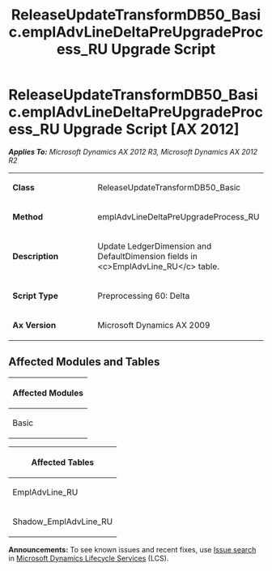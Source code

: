 ﻿---
title: ReleaseUpdateTransformDB50_Basic.emplAdvLineDeltaPreUpgradeProcess_RU Upgrade Script
TOCTitle: ReleaseUpdateTransformDB50_Basic.emplAdvLineDeltaPreUpgradeProcess_RU Upgrade Script
ms:assetid: fccf4441-f58e-c3a5-a629-9752a9b4ce5e
ms:mtpsurl: https://msdn.microsoft.com/en-us/library/JJ720152(v=AX.60)
ms:contentKeyID: 49712457
ms.date: 05/18/2015
mtps_version: v=AX.60
---

# ReleaseUpdateTransformDB50\_Basic.emplAdvLineDeltaPreUpgradeProcess\_RU Upgrade Script [AX 2012]


_**Applies To:** Microsoft Dynamics AX 2012 R3, Microsoft Dynamics AX 2012 R2_

<table>
<colgroup>
<col style="width: 50%" />
<col style="width: 50%" />
</colgroup>
<tbody>
<tr class="odd">
<td><p><strong>Class</strong></p></td>
<td><p>ReleaseUpdateTransformDB50_Basic</p></td>
</tr>
<tr class="even">
<td><p><strong>Method</strong></p></td>
<td><p>emplAdvLineDeltaPreUpgradeProcess_RU</p></td>
</tr>
<tr class="odd">
<td><p><strong>Description</strong></p></td>
<td><p>Update LedgerDimension and DefaultDimension fields in &lt;c&gt;EmplAdvLine_RU&lt;/c&gt; table.</p></td>
</tr>
<tr class="even">
<td><p><strong>Script Type</strong></p></td>
<td><p>Preprocessing 60: Delta</p></td>
</tr>
<tr class="odd">
<td><p><strong>Ax Version</strong></p></td>
<td><p>Microsoft Dynamics AX 2009</p></td>
</tr>
</tbody>
</table>


## Affected Modules and Tables

<table>
<colgroup>
<col style="width: 100%" />
</colgroup>
<thead>
<tr class="header">
<th><p>Affected Modules</p></th>
</tr>
</thead>
<tbody>
<tr class="odd">
<td><p>Basic</p></td>
</tr>
</tbody>
</table>


<table>
<colgroup>
<col style="width: 100%" />
</colgroup>
<thead>
<tr class="header">
<th><p>Affected Tables</p></th>
</tr>
</thead>
<tbody>
<tr class="odd">
<td><p>EmplAdvLine_RU</p></td>
</tr>
<tr class="even">
<td><p>Shadow_EmplAdvLine_RU</p></td>
</tr>
</tbody>
</table>

  
**Announcements:** To see known issues and recent fixes, use [Issue search](http://go.microsoft.com/fwlink/?linkid=389258) in [Microsoft Dynamics Lifecycle Services](http://go.microsoft.com/fwlink/?linkid=306505) (LCS).

